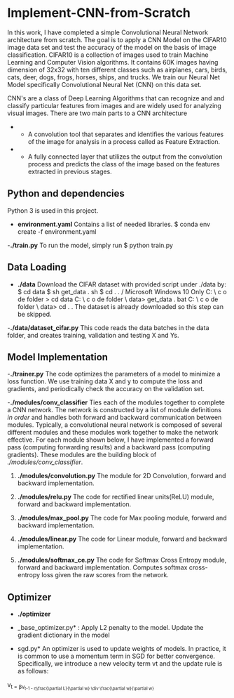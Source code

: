 # Implement-CNN-from-Scratch

In this work, I have completed a simple Convolutional Neural Network architecture from scratch.
The goal is to apply a CNN Model on the CIFAR10 image data set and test the accuracy of the model on the basis of image classification.
CIFAR10 is a collection of images used to train Machine Learning and Computer Vision algorithms. It contains 60K images having dimension of 32x32 with ten different classes such as airplanes, cars, birds, cats, deer, dogs, frogs, horses, ships, and trucks. We train our Neural Net Model specifically Convolutional Neural Net (CNN) on this data set.

CNN's are a class of Deep Learning Algorithms that can recognize and and classify particular features from images and are widely used for analyzing visual images. There are two main parts to a CNN architecture
- *  A convolution tool that separates and identifies the various features of the image for analysis in a process called as Feature Extraction.
- * A fully connected layer that utilizes the output from the convolution process and predicts the class of the image based on the features extracted in previous stages.

## Python and dependencies
Python 3 is used in this project.

- **environment.yaml**
Contains a list of needed libraries. 
$ conda env create -f environment.yaml

-**./train.py**
To run the model, simply run 
$ python train.py

## Data Loading ##
- **./data**
Download the CIFAR dataset with  provided script under ./data by:
$ cd data
$ sh get_data . sh
$ cd . . /
Microsoft Windows 10 Only
C: \ c o de  folder > cd data
C: \ c o de  folder \ data> get_data . bat
C: \ c o de  folder \ data> cd . .
The dataset is already downloaded so this step can be skipped.


-**./data/dataset_cifar.py**
This code reads the data batches in the data folder, and creates training, validation and testing X and Ys. 

## Model Implementation ##
-**./trainer.py**
The code optimizes the parameters of a model to minimize a loss function. We use training data X and y to compute the loss and gradients, and periodically check the accuracy on the validation set.

-**./modules/conv_classifier**
Ties each of the modules together to complete a CNN network. The network is constructed by a list of module definitions *in order* and handles both forward and backward communication between modules.
Typically, a convolutional neural network is composed of several different modules and these modules work together to make the network effective. For each module shown below, I have implemented a forward pass (computing forwarding results) and a backward
pass (computing gradients). These modules are the building block of *./modules/conv_classifier*.

1. **./modules/convolution.py**
The module for 2D Convolution, forward and backward implementation.

2. **./modules/relu.py**
The code for rectified linear units(ReLU) module, forward and backward implementation.

3. **./modules/max_pool.py**
The code for Max pooling module, forward and backward implementation.

4. **./modules/linear.py**
The code for Linear module, forward and backward implementation.

5. **./modules/softmax_ce.py**
The code for Softmax Cross Entropy module, forward and backward implementation. 
Computes softmax cross-entropy loss given the raw scores from the network.

## Optimizer ##
- **./optimizer**
* _base_optimizer.py*  : 
 Apply L2 penalty to the model. Update the gradient dictionary in the model
 
* sgd.py*
An optimizer is used to update weights of models. In practice, it is common to use a momentum term in SGD for better convergence. Specifically, we introduce a new velocity term vt and the update rule is as follows:

v<sub>t = βv<sub>t-1 -  η\frac{\partial L}{\partial w} \div \frac{\partial w}{\partial w}



